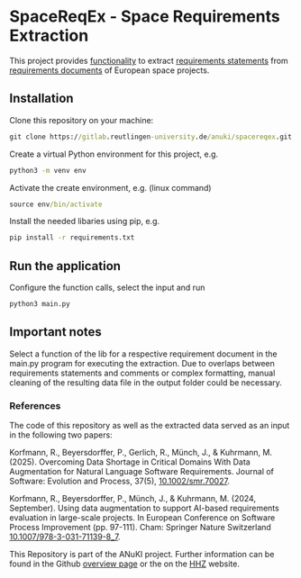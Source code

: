 # SpaceReqEx - Space Requirements Extraction
This project provides [functionality](lib) to extract [requirements statements](output) from [requirements documents](input) of European space projects. 

## Installation
Clone this repository on your machine:

```cmd
git clone https://gitlab.reutlingen-university.de/anuki/spacereqex.git
```

Create a virtual Python environment for this project, e.g.

```cmd
python3 -m venv env
```

Activate the create environment, e.g. (linux command)
```cmd
source env/bin/activate
```

Install the needed libaries using pip, e.g.
```cmd
pip install -r requirements.txt
```

## Run the application
Configure the function calls, select the input and run
```cmd
python3 main.py
```

## Important notes
Select a function of the lib for a respective requirement document in the main.py program for executing the extraction. Due to overlaps between requirements statements and comments or complex formatting, manual cleaning of the resulting data file in the output folder could be necessary.

### References
The code of this repository as well as the extracted data served as an input in the following two papers:

Korfmann, R., Beyersdorffer, P., Gerlich, R., Münch, J., & Kuhrmann, M. (2025). Overcoming Data Shortage in Critical Domains With Data Augmentation for Natural Language Software Requirements. Journal of Software: Evolution and Process, 37(5), [10.1002/smr.70027](https://onlinelibrary.wiley.com/doi/10.1002/smr.70027).

Korfmann, R., Beyersdorffer, P., Münch, J., & Kuhrmann, M. (2024, September). Using data augmentation to support AI-based requirements evaluation in large-scale projects. In European Conference on Software Process Improvement (pp. 97-111). Cham: Springer Nature Switzerland [10.1007/978-3-031-71139-8_7](https://link.springer.com/chapter/10.1007/978-3-031-71139-8_7).

 This Repository is part of the ANuKI project. Further information can be found in the Github [overview page](https://anuki-rt.github.io/) or the on the [HHZ](https://www.hhz.de/forschung/forschungsprojekte/anuki) website.


